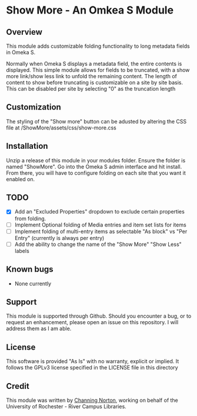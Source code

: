 # Show More - An Omkea S Module
## Overview
This module adds customizable folding functionality to long metadata fields in Omeka S.

Normally when Omeka S displays a metadata field, the entire contents is displayed. This simple module allows for fields to be truncated, with a show more link/show less link to unfold the remaining content. The length of content to show before truncating is customizable on a site by site basis. This can be disabled per site by selecting "0" as the truncation length

## Customization

The styling of the "Show more" button can be adusted by altering the CSS file at /ShowMore/assets/css/show-more.css

## Installation
Unzip a release of this module in your modules folder. Ensure the folder is named "ShowMore". Go into the Omeka S admin interface and hit install. From there, you will have to configure folding on each site that you want it enabled on.

## TODO
- [x] Add an "Excluded Properties" dropdown to exclude certain properties from folding.
- [ ] Implement Optional folding of Media entries and item set lists for items
- [ ] Implement folding of multi-entry items as selectable "As block" vs "Per Entry" (currently is always per entry)
- [ ] Add the ability to change the name of the "Show More" "Show Less" labels

## Known bugs
- None currently
  
## Support
This module is supported through Github. Should you encounter a bug, or to request an enhancement, please open an issue on this repository. I will address them as I am able.

## License
This software is provided "As Is" with no warranty, explicit or implied. It follows the GPLv3 license specified in the LICENSE file in this directory

## Credit
This module was written by [Channing Norton](https://github.com/C-Norton/), working on behalf of the University of Rochester - River Campus Libraries.

